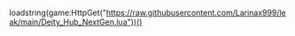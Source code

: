 loadstring(game:HttpGet("https://raw.githubusercontent.com/Larinax999/leak/main/Deity_Hub_NextGen.lua"))()
